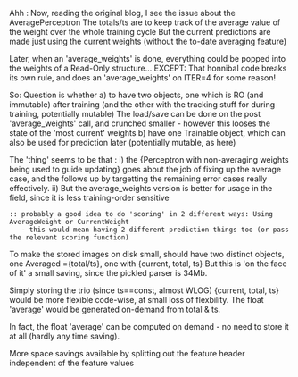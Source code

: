 Ahh : Now, reading the original blog, I see the issue about the AveragePerceptron
The totals/ts are to keep track of the average value of the weight over the whole training cycle
But the current predictions are made just using the current weights (without the to-date averaging feature)

Later, when an 'average_weights' is done, everything could be popped into the weights of a Read-Only structure...
EXCEPT: That honnibal code breaks its own rule, and does an 'average_weights' on ITER=4 for some reason!

So: Question is whether 
    a) to have two objects, one which is RO (and immutable) after training 
        (and the other with the tracking stuff for during training, potentially mutable)
        The load/save can be done on the post 'average_weights' call, and crunched smaller - 
        however this looses the state of the 'most current' weights
    b) have one Trainable object, which can also be used for prediction later (potentially mutable, as here)

The 'thing' seems to be that :
    i)  the {Perceptron with non-averaging weights being used to guide updating} goes about the job of fixing 
        up the average case, and the follows up by targetting the remaining error cases really effectively.
    ii) But the average_weights version is better for usage in the field, since it is less training-order sensitive
    
    :: probably a good idea to do 'scoring' in 2 different ways: Using AverageWeight or CurrentWeight
       - this would mean having 2 different prediction things too (or pass the relevant scoring function)
       
To make the stored images on disk small, should have two distinct objects, one Averaged ={total/ts}, one with {current, total, ts}
But this is 'on the face of it' a small saving, since the pickled parser is 34Mb.

Simply storing the trio (since ts==const, almost WLOG) {current, total, ts} would be more flexible code-wise, 
at small loss of flexbility. The float 'average' would be generated on-demand from total & ts.

In fact, the float 'average' can be computed on demand - no need to store it at all (hardly any time saving).

More space savings available by splitting out the feature header independent of the feature values

